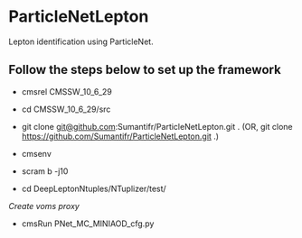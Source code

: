 # ParticleNetLepton
Lepton identification using ParticleNet. 

## Follow the steps below to set up the framework

- cmsrel CMSSW_10_6_29

- cd CMSSW_10_6_29/src

- git clone git@github.com:Sumantifr/ParticleNetLepton.git . (OR, git clone https://github.com/Sumantifr/ParticleNetLepton.git .)

- cmsenv

- scram b -j10

- cd DeepLeptonNtuples/NTuplizer/test/

*Create voms proxy*

- cmsRun PNet_MC_MINIAOD_cfg.py 
